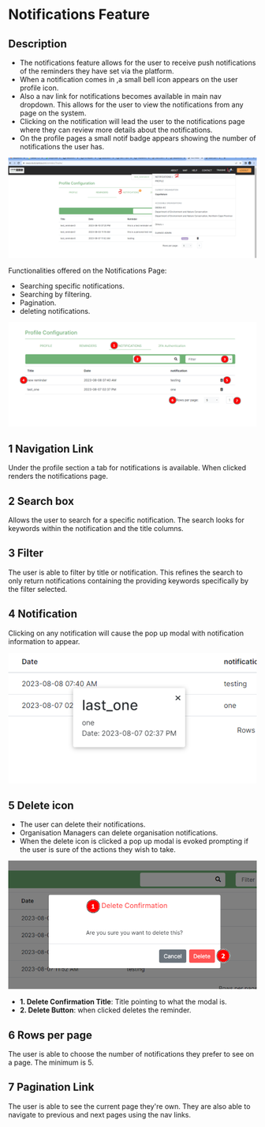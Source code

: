 # Notifications Feature

## Description
*   The notifications feature allows for the user to receive push notifications of the reminders they have set via the platform.
*   When a notification comes in ,a small bell icon appears on the user profile icon.
*   Also a nav link for notifications becomes available in main nav dropdown. This allows for the user to view the notifications from any page on the system.
*   Clicking on the notification will lead the user to the notifications page where they can review more details about the notifications.
*   On the profile pages a small notif badge appears showing the number of notifications the user has.

![instr_notifications](../img/notifications.png)

Functionalities offered on the Notifications Page:
*	Searching specific notifications.
*	Searching by filtering.
*	Pagination.
*   deleting notifications.



![instr_notifications_page](../img/notfications_page.png)


## 1 Navigation Link
Under the profile section a tab for notifications is available. When clicked renders the notifications page.
## 2 Search box
Allows the user to search for a specific notification. The search looks for keywords within the notification and the title columns.
## 3 Filter
The user is able to filter by title or notification. This refines the search to only return notifications containing the providing keywords specifically by the filter selected.
## 4 Notification
Clicking on any notification will cause the pop up modal with notification information to appear.

![instr_notification_modal](../img/notification_modal.png)

## 5 Delete icon
*   The user can delete their notifications.
*   Organisation Managers can delete organisation notifications.
*   When the delete icon is clicked a pop up modal is evoked prompting if the user is sure of the actions they wish to take.

![instr_delete_reminder](../img/delete_reminder.png)

*   __1. Delete Confirmation Title__: Title pointing to what the modal is.
*   __2. Delete Button__: when clicked deletes the reminder.

## 6 Rows per page
The user is able to choose the number of notifications they prefer to see on a page. The minimum is 5.
## 7 Pagination Link
The user is able to see the current page they're own. They are also able to navigate to previous and next pages using the nav links.

